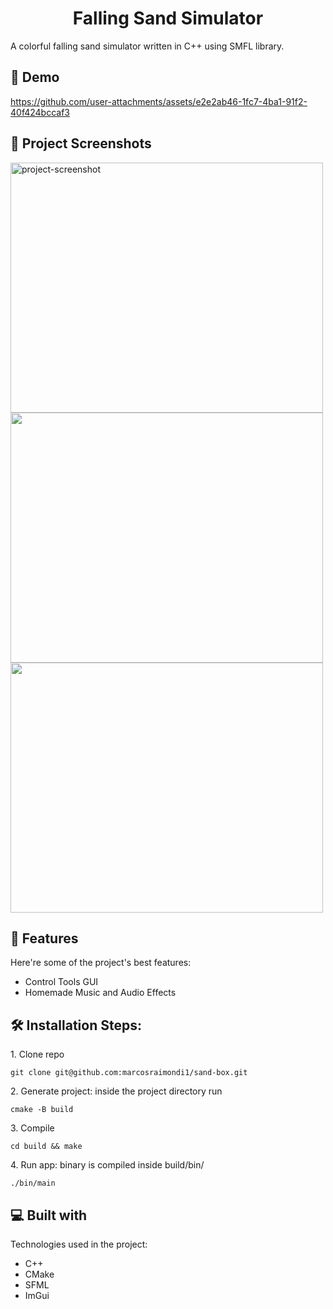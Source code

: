 <h1 align="center" id="title">Falling Sand Simulator</h1>

<p id="description">A colorful falling sand simulator written in C++ using SMFL library.</p>
<h2>🚀 Demo </h2>

https://github.com/user-attachments/assets/e2e2ab46-1fc7-4ba1-91f2-40f424bccaf3


<h2>🚀 Project Screenshots</h2>
<div>
  <img src="https://github.com/user-attachments/assets/6e327983-d930-4885-a173-46ea1575661e" alt="project-screenshot" width="500" height="400">
  <img src="https://github.com/user-attachments/assets/a0777188-ba25-41fa-86c9-7c0063a77fb7" width="500" height="400">
  <img src="https://github.com/user-attachments/assets/fbcba95e-be39-4b1f-a64a-71ce5b992448" width="500" height="400">
</div>


<h2>🧐 Features</h2>

Here're some of the project's best features:

*   Control Tools GUI
*   Homemade Music and Audio Effects

<h2>🛠️ Installation Steps:</h2>

<p>1. Clone repo</p>

```
git clone git@github.com:marcosraimondi1/sand-box.git
```

<p>2. Generate project: inside the project directory run</p>

```
cmake -B build
```

<p>3. Compile</p>

```
cd build && make
```

<p>4. Run app: binary is compiled inside build/bin/</p>

```
./bin/main
```
  
<h2>💻 Built with</h2>

Technologies used in the project:

*   C++
*   CMake
*   SFML
*   ImGui
